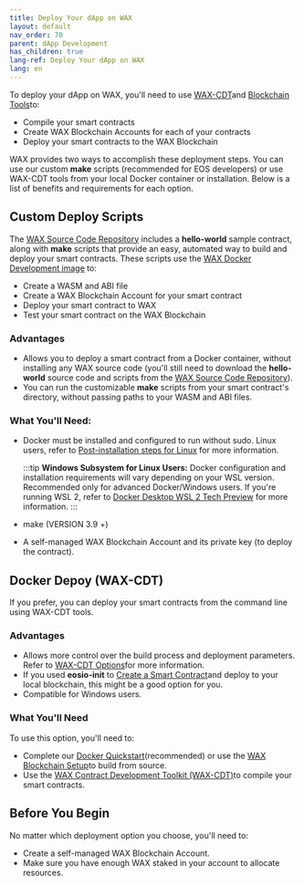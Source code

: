 ```yaml
---
title: Deploy Your dApp on WAX
layout: default
nav_order: 70
parent: dApp Development
has_children: true
lang-ref: Deploy Your dApp on WAX
lang: en
---
```


To deploy your dApp on WAX, you'll need to use [WAX-CDT](/docs/dapp-development/wax-cdt/)and [Blockchain Tools](/docs/tools/blockchain_tools/)to:

- Compile your smart contracts
- Create WAX Blockchain Accounts for each of your contracts
- Deploy your smart contracts to the WAX Blockchain

WAX provides two ways to accomplish these deployment steps. You can use our custom **make** scripts (recommended for EOS developers) or use WAX-CDT tools from your local Docker container or installation. Below is a list of benefits and requirements for each option.

## Custom Deploy Scripts

The <a href="https://github.com/worldwide-asset-exchange/wax-blockchain" target="_blank">WAX Source Code Repository</a> includes a **hello-world** sample contract, along with **make** scripts that provide an easy, automated way to build and deploy your smart contracts. These scripts use the <a href="https://hub.docker.com/r/waxteam/dev" target="_blank">WAX Docker Development image</a> to:

- Create a WASM and ABI file
- Create a WAX Blockchain Account for your smart contract
- Deploy your smart contract to WAX
- Test your smart contract on the WAX Blockchain

### Advantages

- Allows you to deploy a smart contract from a Docker container, without installing any WAX source code (you'll still need to download the **hello-world** source code and scripts from the <a href="https://github.com/worldwide-asset-exchange/wax-blockchain" target="_blank">WAX Source Code Repository</a>).
- You can run the customizable **make** scripts from your smart contract's directory, without passing paths to your WASM and ABI files.

### What You'll Need:

- Docker must be installed and configured to run without sudo. Linux users, refer to <a href="https://docs.docker.com/install/linux/linux-postinstall/" target="_blank">Post-installation steps for Linux</a> for more information.

  :::tip
  <strong>Windows Subsystem for Linux Users:</strong> Docker configuration and installation requirements will vary depending on your WSL version. Recommended only for advanced Docker/Windows users. If you're running WSL 2, refer to <a href="https://docs.docker.com/docker-for-windows/wsl-tech-preview/" target="_blank">Docker Desktop WSL 2 Tech Preview</a> for more information.
  :::

- make (VERSION 3.9 +)
- A self-managed WAX Blockchain Account and its private key (to deploy the contract).

## Docker Depoy (WAX-CDT)

If you prefer, you can deploy your smart contracts from the command line using WAX-CDT tools.

### Advantages

- Allows more control over the build process and deployment parameters. Refer to [WAX-CDT Options](/docs/tools/cdt_options/)for more information.
- If you used **eosio-init** to [Create a Smart Contract](/docs/dapp-development/wax-cdt/cdt_use.html#compile-hello-world/)and deploy to your local blockchain, this might be a good option for you.
- Compatible for Windows users.

### What You'll Need

To use this option, you'll need to:

- Complete our [Docker Quickstart](/docs/dapp-development/docker-setup/)(recommended) or use the [WAX Blockchain Setup](/docs/dapp-development/wax-blockchain-setup/)to build from source.
- Use the [WAX Contract Development Toolkit (WAX-CDT)](/docs/dapp-development/wax-cdt/)to compile your smart contracts.

## Before You Begin

No matter which deployment option you choose, you'll need to:

- Create a self-managed WAX Blockchain Account.
- Make sure you have enough WAX staked in your account to allocate resources.
